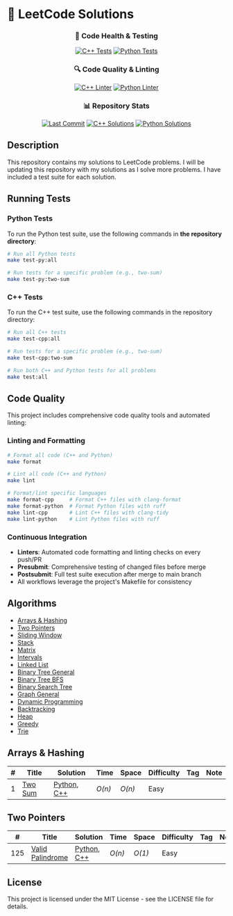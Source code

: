 # 🧮 LeetCode Solutions

<div align="center">

### 🔬 Code Health & Testing

[![C++ Tests](https://img.shields.io/github/actions/workflow/status/mathusanm6/LeetCode/code-health-cpp.yml?branch=main&label=C%2B%2B%20Tests&logo=cplusplus&logoColor=white&style=for-the-badge)](https://github.com/mathusanm6/LeetCode/actions/workflows/code-health-cpp.yml)
[![Python Tests](https://img.shields.io/github/actions/workflow/status/mathusanm6/LeetCode/code-health-python.yml?branch=main&label=Python%20Tests&logo=python&logoColor=white&style=for-the-badge)](https://github.com/mathusanm6/LeetCode/actions/workflows/code-health-python.yml)

### 🔍 Code Quality & Linting

[![C++ Linter](https://img.shields.io/github/actions/workflow/status/mathusanm6/LeetCode/linter-cpp.yml?branch=main&label=C%2B%2B%20Linter&logo=cplusplus&logoColor=white&style=for-the-badge&color=blue)](https://github.com/mathusanm6/LeetCode/actions/workflows/linter-cpp.yml)
[![Python Linter](https://img.shields.io/github/actions/workflow/status/mathusanm6/LeetCode/linter-python.yml?branch=main&label=Python%20Linter&logo=python&logoColor=white&style=for-the-badge&color=blue)](https://github.com/mathusanm6/LeetCode/actions/workflows/linter-python.yml)

### 📊 Repository Stats

[![Last Commit](https://img.shields.io/github/last-commit/mathusanm6/LeetCode?style=for-the-badge&logo=git&logoColor=white)](https://github.com/mathusanm6/LeetCode/commits/main)
[![C++ Solutions](https://img.shields.io/badge/C%2B%2B%20Solutions-2-blue?style=for-the-badge&logo=cplusplus&logoColor=white)](https://github.com/mathusanm6/LeetCode/tree/main/problems)
[![Python Solutions](https://img.shields.io/badge/Python%20Solutions-2-green?style=for-the-badge&logo=python&logoColor=white)](https://github.com/mathusanm6/LeetCode/tree/main/problems)

</div>

## Description

This repository contains my solutions to LeetCode problems. I will be updating this repository with my solutions as I solve more problems. I have included a test suite for each solution.

## Running Tests

### Python Tests

To run the Python test suite, use the following commands in **the repository directory**:

```bash
# Run all Python tests
make test-py:all

# Run tests for a specific problem (e.g., two-sum)
make test-py:two-sum
```

### C++ Tests

To run the C++ test suite, use the following commands in the repository directory:

```bash
# Run all C++ tests
make test-cpp:all

# Run tests for a specific problem (e.g., two-sum)
make test-cpp:two-sum

# Run both C++ and Python tests for all problems
make test:all
```

## Code Quality

This project includes comprehensive code quality tools and automated linting:

### Linting and Formatting

```bash
# Format all code (C++ and Python)
make format

# Lint all code (C++ and Python)
make lint

# Format/lint specific languages
make format-cpp     # Format C++ files with clang-format
make format-python  # Format Python files with ruff
make lint-cpp       # Lint C++ files with clang-tidy
make lint-python    # Lint Python files with ruff
```

### Continuous Integration

- **Linters**: Automated code formatting and linting checks on every push/PR
- **Presubmit**: Comprehensive testing of changed files before merge
- **Postsubmit**: Full test suite execution after merge to main branch
- All workflows leverage the project's Makefile for consistency

## Algorithms

- [Arrays & Hashing](#arrays--hashing)
- [Two Pointers](#two-pointers)
- [Sliding Window](#sliding-window)
- [Stack](#stack)
- [Matrix](#matrix)
- [Intervals](#intervals)
- [Linked List](#linked-list)
- [Binary Tree General](#binary-tree-general)
- [Binary Tree BFS](#binary-tree-bfs)
- [Binary Search Tree](#binary-search-tree)
- [Graph General](#graph-general)
- [Dynamic Programming](#dynamic-programming)
- [Backtracking](#backtracking)
- [Heap](#heap)
- [Greedy](#greedy)
- [Trie](#trie)

## Arrays & Hashing

| #   | Title                                             | Solution                                                                      | Time   | Space  | Difficulty | Tag | Note |
| --- | ------------------------------------------------- | ----------------------------------------------------------------------------- | ------ | ------ | ---------- | --- | ---- |
| 1   | [Two Sum](https://leetcode.com/problems/two-sum/) | [Python](./problems/two_sum/two_sum.py), [C++](./problems/two_sum/two_sum.cc) | _O(n)_ | _O(n)_ | Easy       |     |      |

## Two Pointers

| #   | Title                                                               | Solution                                                                                                          | Time   | Space  | Difficulty | Tag | Note |
| --- | ------------------------------------------------------------------- | ----------------------------------------------------------------------------------------------------------------- | ------ | ------ | ---------- | --- | ---- |
| 125 | [Valid Palindrome](https://leetcode.com/problems/valid-palindrome/) | [Python](./problems/valid_palindrome/valid_palindrome.py), [C++](./problems/valid_palindrome/valid_palindrome.cc) | _O(n)_ | _O(1)_ | Easy       |     |      |

## License

This project is licensed under the MIT License - see the LICENSE file for details.
